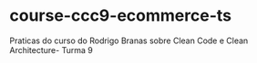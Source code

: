 # course-ccc9-ecommerce-ts
Praticas do curso do Rodrigo Branas sobre Clean Code e Clean Architecture- Turma 9
